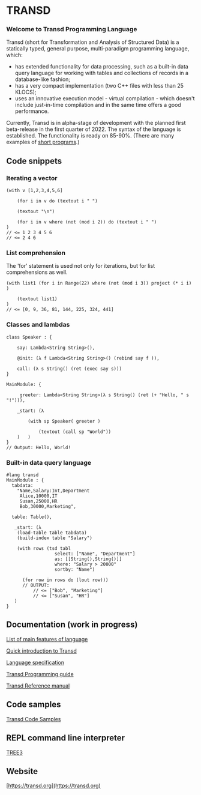 # TRANSD
### Welcome to Transd Programming Language

 Transd (short for Transformation and Analysis of Structured Data) is a statically typed, general purpose, multi-paradigm programming language, which:

 * has extended functionality for data processing, such as a built-in data query language for working with tables and collections of records in a database-like fashion;
 * has a very compact implementation (two C++ files with less than 25 KLOCS);
 * uses an innovative execution model - virtual compilation - which doesn't include just-in-time compilation and in the same time offers a good performance.

Currently, Transd is in alpha-stage of development with the planned first 
beta-release in the first quarter of 2022. The syntax of the language is established. The functionality is ready on  85-90%. (There are many examples of [short programs](https://transd.org/doc/rosexamp.html).)

## Code snippets

### Iterating a vector

```
(with v [1,2,3,4,5,6] 

    (for i in v do (textout i " ")

    (textout "\n")

    (for i in v where (not (mod i 2)) do (textout i " ")
)
// <= 1 2 3 4 5 6
// <= 2 4 6
```

### List comprehension
The 'for' statement is used not only for iterations, but for list comprehensions as well.

```
(with list1 (for i in Range(22) where (not (mod i 3)) project (* i i) )

    (textout list1)
)
// <= [0, 9, 36, 81, 144, 225, 324, 441] 
```

### Classes and lambdas

```
class Speaker : {

    say: Lambda<String String>(),

    @init: (λ f Lambda<String String>() (rebind say f )),

    call: (λ s String() (ret (exec say s)))
}

MainModule: {

     greeter: Lambda<String String>(λ s String() (ret (+ "Hello, " s "!"))),

    _start: (λ 

        (with sp Speaker( greeter )

            (textout (call sp "World"))
    )   )
}
// Output: Hello, World!
```

### Built-in data query language

```
#lang transd
MainModule : {
  tabdata:
    "Name,Salary:Int,Department
     Alice,10000,IT
     Susan,25000,HR
     Bob,30000,Marketing",
  
  table: Table(),

   _start: (λ
    (load-table table tabdata)
    (build-index table "Salary")

    (with rows (tsd tabl 
                  select: ["Name", "Department"]
                  as: [[String(),String()]]
                  where: "Salary > 20000"
                  sortby: "Name")

      (for row in rows do (lout row)))
  	  // OUTPUT:
          // <= ["Bob", "Marketing"]
          // <= ["Susan", "HR"]
   )
}
```

## Documentation (work in progress)

[List of main features of language](https://transd.org/highlights.html)

[Quick introduction to Transd](https://github.com/transd-lang/transd/tree/master/QuickIntro)

[Language specification](https://github.com/transd-lang/transd/tree/master/Specification)

[Transd Programming guide](https://transd.org/doc/split/mainguide.html)

[Transd Reference manual](https://transd.org/doc/split/main.html)

## Code samples

[Transd Code Samples](https://transd.org/doc/rosexamp.html)

## REPL command line interpreter

[TREE3](https://github.com/transd-lang/tree3)

## Website

[https://transd.org](https://transd.org)


